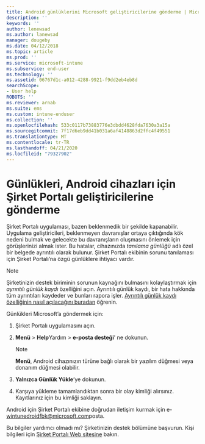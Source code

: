 ```yaml
---
title: Android günlüklerini Microsoft geliştiricilerine gönderme | Microsoft Docs
description: ''
keywords: ''
author: lenewsad
ms.author: lanewsad
manager: dougeby
ms.date: 04/12/2018
ms.topic: article
ms.prod: ''
ms.service: microsoft-intune
ms.subservice: end-user
ms.technology: ''
ms.assetid: 06767d1c-a012-4288-9921-f9dd2eb4eb8d
searchScope:
- User help
ROBOTS: ''
ms.reviewer: arnab
ms.suite: ems
ms.custom: intune-enduser
ms.collection: ''
ms.openlocfilehash: 533c0117b73883776e3dbdd4628fda7630a3a15a
ms.sourcegitcommit: 7f17d6eb9dd41b031a6af4148863d2ffc4f49551
ms.translationtype: MT
ms.contentlocale: tr-TR
ms.lasthandoff: 04/21/2020
ms.locfileid: "79327902"
---
```

# <a name="send-logs-to-the-company-portal-developers-for-android-devices"></a>Günlükleri, Android cihazları için Şirket Portalı geliştiricilerine gönderme

Şirket Portalı uygulaması, bazen beklenmedik bir şekilde kapanabilir. Uygulama geliştiricileri, beklenmeyen davranışlar ortaya çıktığında kök nedeni bulmak ve gelecekte bu davranışların oluşmasını önlemek için görüşlerinizi almak ister. Bu hatalar, cihazınızda _tanılama günlüğü_ adlı özel bir belgede ayrıntılı olarak bulunur. Şirket Portalı ekibinin sorunu tanılaması için Şirket Portalı’na özgü günlüklere ihtiyacı vardır.

> [!Note]
> Şirketinizin destek biriminin sorunun kaynağını bulmasını kolaylaştırmak için _ayrıntılı günlük kaydı_ özelliğini açın. Ayrıntılı günlük kaydı, bir hata hakkında tüm ayrıntıları kaydeder ve bunları rapora işler. [Ayrıntılı günlük kaydı özelliğinin nasıl açılacağını buradan](use-verbose-logging-to-help-your-it-administrator-fix-device-issues-android.md) öğrenin. 

Günlükleri Microsoft’a göndermek için:

1. Şirket Portalı uygulamasını açın.

2. **Menü** > **Help**Yardım > **e-posta desteği**' ne dokunun.

    > [!NOTE]
    > **Menü**, Android cihazınızın türüne bağlı olarak bir yazılım düğmesi veya donanım düğmesi olabilir.

3. **Yalnızca Günlük Yükle**’ye dokunun.

4. Karşıya yükleme tamamlandıktan sonra bir olay kimliği alırsınız. Kayıtlarınız için bu kimliği saklayın.

Android için Şirket Portalı ekibine doğrudan iletişim kurmak için e- <a href="mailto:wintunedroidfbk@microsoft.com?subject=Send logs to Microsoft&body=Describe the issue you are having.">wintunedroidfbk@microsoft.com</a>posta. 

Bu bilgiler yardımcı olmadı mı? Şirketinizin destek bölümüne başvurun. Kişi bilgileri için [Şirket Portalı Web sitesine](https://go.microsoft.com/fwlink/?linkid=2010980) bakın.
